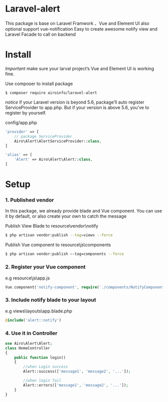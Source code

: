 # Laravel-alert
This package is base on Laravel Framwork 、Vue and Element UI
also optional support vue-notification
Easy to create awesome notify view and Laravel Facade to call on backend

# Install
*Important* make sure your larval project’s Vue and Element UI is working fine. 

Use composer to install package
```shell
$ composer require airoinfo/laravel-alert
```

*notice* if your Laravel version is beyond 5.6, package’ll auto register ServiceProvider to app.php.
But if your version is above 5.6, you’ve to register by yourself.

config/app.php
```php
'provider' => [
	// package ServiceProvider
	Airo\Alert\AlertServiceProvider::class,
]
```

```php
'alias' => [
	'Alert' => Airo\Alert\Alert::class,
]
```

# Setup
### 1. Published vendor
In this package, we already provide blade and Vue component.
You can use it by default, or also create your own to catch the message

Publish View Blade to resource\vendor\notify
```sh
$ php artisan vendor:publish --tag=views --force
```

Publish Vue component to resource\js\components
```sh
$ php artisan vendor:publish —-tag=components --force
```

### 2. Register your Vue component
e.g 
resource\js\app.js
```php
Vue.component('notify-component', require('./components/NotifyComponent.vue'));
```

### 3.  Include notify blade to your layout
e.g
views\layouts\app.blade.php
```php
@include('alert::notify')
```

### 4. Use it in Controller
```php
use Airo\Alert\Alert;
class HomeController
{
	public function login()
	{
		//when Login success
		Alert::success(['message1', 'message2', '...']);

		//when login fail
		Alert::errors(['message1', 'message2', '...']);
	}
}
```
